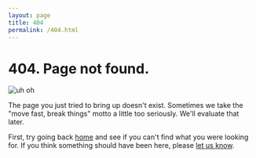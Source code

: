 ```yaml
---
layout: page
title: 404
permalink: /404.html
---
```

# 404. Page not found. 

![uh oh](https://farm4.staticflickr.com/3941/14966746764_74f256e70c_o_d.jpg)

The page you just tried to bring up doesn't exist. Sometimes we take the "move fast, break things" motto a little too seriously. We'll evaluate that later.

First, try going back [home](/) and see if you can't find what you were looking for. If you think something should have been here, please [let us know](/masthead).
